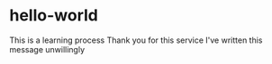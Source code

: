 # hello-world
This is a learning process
Thank you for this service
I've written this message unwillingly
